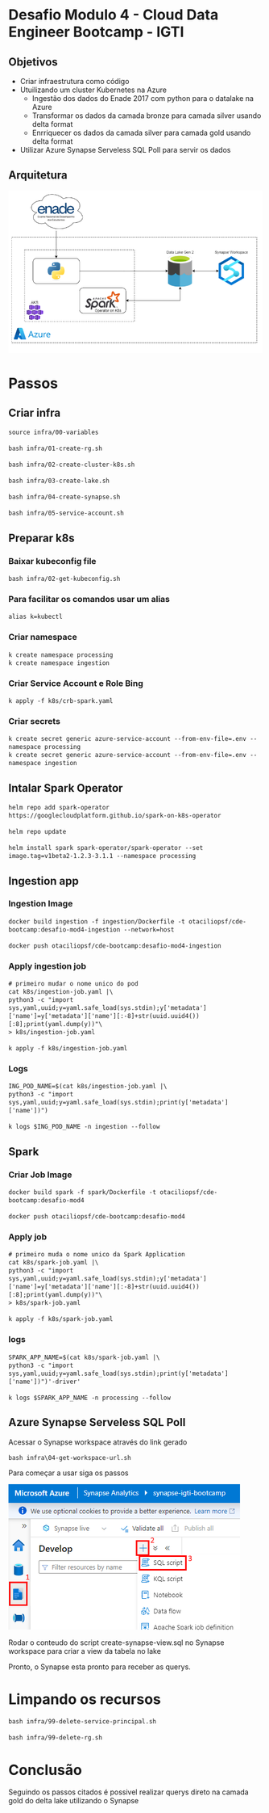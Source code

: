 # Desafio Modulo 4 - Cloud Data Engineer Bootcamp - IGTI

## Objetivos
* Criar infraestrutura como código
* Utuilizando um cluster Kubernetes na Azure
    * Ingestão dos dados do Enade 2017 com python para o datalake na Azure
    * Transformar os dados da camada bronze para camada silver usando delta format
    * Enrriquecer os dados da camada silver para camada gold usando delta format
* Utilizar Azure Synapse Serveless SQL Poll para servir os dados

## Arquitetura
![arquitetura](.objects\arquitetura.drawio.png)

# Passos

## Criar infra
```
source infra/00-variables

bash infra/01-create-rg.sh

bash infra/02-create-cluster-k8s.sh

bash infra/03-create-lake.sh

bash infra/04-create-synapse.sh

bash infra/05-service-account.sh

```

## Preparar k8s

### Baixar kubeconfig file
```
bash infra/02-get-kubeconfig.sh

```

### Para facilitar os comandos usar um alias
```
alias k=kubectl

```

### Criar namespace
```
k create namespace processing
k create namespace ingestion

```

### Criar Service Account e Role Bing
```
k apply -f k8s/crb-spark.yaml

```

### Criar secrets
```
k create secret generic azure-service-account --from-env-file=.env --namespace processing
k create secret generic azure-service-account --from-env-file=.env --namespace ingestion

```

## Intalar Spark Operator
```
helm repo add spark-operator https://googlecloudplatform.github.io/spark-on-k8s-operator

helm repo update

helm install spark spark-operator/spark-operator --set image.tag=v1beta2-1.2.3-3.1.1 --namespace processing

```

## Ingestion app

### Ingestion Image
```
docker build ingestion -f ingestion/Dockerfile -t otaciliopsf/cde-bootcamp:desafio-mod4-ingestion --network=host

docker push otaciliopsf/cde-bootcamp:desafio-mod4-ingestion

```

### Apply ingestion job
```
# primeiro mudar o nome unico do pod
cat k8s/ingestion-job.yaml |\
python3 -c "import sys,yaml,uuid;y=yaml.safe_load(sys.stdin);y['metadata']['name']=y['metadata']['name'][:-8]+str(uuid.uuid4())[:8];print(yaml.dump(y))"\
> k8s/ingestion-job.yaml

k apply -f k8s/ingestion-job.yaml

```

### Logs
```
ING_POD_NAME=$(cat k8s/ingestion-job.yaml |\
python3 -c "import sys,yaml,uuid;y=yaml.safe_load(sys.stdin);print(y['metadata']['name'])")

k logs $ING_POD_NAME -n ingestion --follow

```

## Spark

### Criar Job Image
```
docker build spark -f spark/Dockerfile -t otaciliopsf/cde-bootcamp:desafio-mod4

docker push otaciliopsf/cde-bootcamp:desafio-mod4

```

### Apply job
```
# primeiro muda o nome unico da Spark Application
cat k8s/spark-job.yaml |\
python3 -c "import sys,yaml,uuid;y=yaml.safe_load(sys.stdin);y['metadata']['name']=y['metadata']['name'][:-8]+str(uuid.uuid4())[:8];print(yaml.dump(y))"\
> k8s/spark-job.yaml

k apply -f k8s/spark-job.yaml

```

### logs
```
SPARK_APP_NAME=$(cat k8s/spark-job.yaml |\
python3 -c "import sys,yaml,uuid;y=yaml.safe_load(sys.stdin);print(y['metadata']['name'])")'-driver'

k logs $SPARK_APP_NAME -n processing --follow

```

## Azure Synapse Serveless SQL Poll
Acessar o Synapse workspace através do link gerado
```
bash infra\04-get-workspace-url.sh

```
Para começar a usar siga os passos

![steps-synapse](.objects\synapse.png)

Rodar o conteudo do script create-synapse-view.sql no Synapse workspace para criar a view da tabela no lake

Pronto, o Synapse esta pronto para receber as querys.

# Limpando os recursos
```
bash infra/99-delete-service-principal.sh

bash infra/99-delete-rg.sh

```

# Conclusão
Seguindo os passos citados é possivel realizar querys direto na camada gold do delta lake utilizando o Synapse